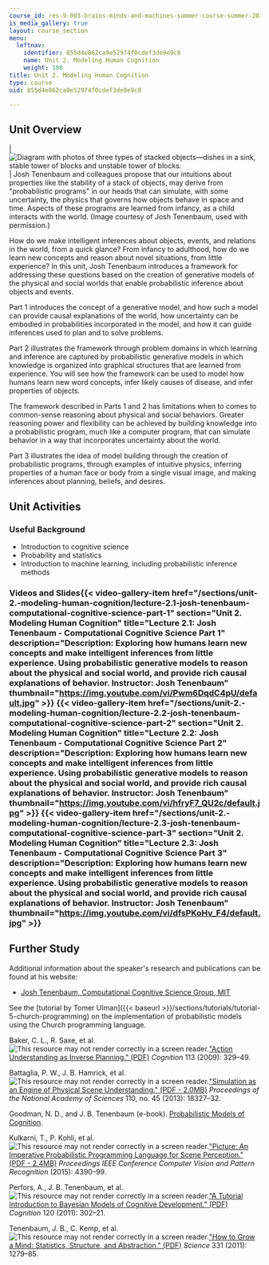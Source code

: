 ```yaml
---
course_id: res-9-003-brains-minds-and-machines-summer-course-summer-2015
is_media_gallery: true
layout: course_section
menu:
  leftnav:
    identifier: 855d4e862ca9e52974f0cdef3de9e9c0
    name: Unit 2. Modeling Human Cognition
    weight: 100
title: Unit 2. Modeling Human Cognition
type: course
uid: 855d4e862ca9e52974f0cdef3de9e9c0

---
```


Unit Overview
-------------

| ![Diagram with photos of three types of stacked objects—dishes in a sink, stable tower of blocks and unstable tower of blocks.](/coursemedia/res-9-003-brains-minds-and-machines-summer-course-summer-2015/a3dd614457fbef82c3c8cc776d7db243_unit2.jpg) | Josh Tenenbaum and colleagues propose that our intuitions about properties like the stability of a stack of objects, may derive from "probabilistic programs" in our heads that can simulate, with some uncertainty, the physics that governs how objects behave in space and time. Aspects of these programs are learned from infancy, as a child interacts with the world. (Image courtesy of Josh Tenenbaum, used with permission.) 

How do we make intelligent inferences about objects, events, and relations in the world, from a quick glance? From infancy to adulthood, how do we learn new concepts and reason about novel situations, from little experience? In this unit, Josh Tenenbaum introduces a framework for addressing these questions based on the creation of generative models of the physical and social worlds that enable probabilistic inference about objects and events.

Part 1 introduces the concept of a generative model, and how such a model can provide causal explanations of the world, how uncertainty can be embodied in probabilities incorporated in the model, and how it can guide inferences used to plan and to solve problems.

Part 2 illustrates the framework through problem domains in which learning and inference are captured by probabilistic generative models in which knowledge is organized into graphical structures that are learned from experience. You will see how the framework can be used to model how humans learn new word concepts, infer likely causes of disease, and infer properties of objects.

The framework described in Parts 1 and 2 has limitations when to comes to common-sense reasoning about physical and social behaviors. Greater reasoning power and flexibility can be achieved by building knowledge into a probabilistic program, much like a computer program, that can simulate behavior in a way that incorporates uncertainty about the world.

Part 3 illustrates the idea of model building through the creation of probabilistic programs, through examples of intuitive physics, inferring properties of a human face or body from a single visual image, and making inferences about planning, beliefs, and desires.

Unit Activities
---------------

### Useful Background

*   Introduction to cognitive science
*   Probability and statistics
*   Introduction to machine learning, including probabilistic inference methods

### Videos and Slides{{< video-gallery-item href="/sections/unit-2.-modeling-human-cognition/lecture-2.1-josh-tenenbaum-computational-cognitive-science-part-1" section="Unit 2. Modeling Human Cognition" title="Lecture 2.1: Josh Tenenbaum - Computational Cognitive Science Part 1" description="Description: Exploring how humans learn new concepts and make intelligent inferences from little experience. Using probabilistic generative models to reason about the physical and social world, and provide rich causal explanations of behavior. Instructor: Josh Tenenbaum" thumbnail="https://img.youtube.com/vi/Pwm6DqdC4pU/default.jpg" >}} {{< video-gallery-item href="/sections/unit-2.-modeling-human-cognition/lecture-2.2-josh-tenenbaum-computational-cognitive-science-part-2" section="Unit 2. Modeling Human Cognition" title="Lecture 2.2: Josh Tenenbaum - Computational Cognitive Science Part 2" description="Description: Exploring how humans learn new concepts and make intelligent inferences from little experience. Using probabilistic generative models to reason about the physical and social world, and provide rich causal explanations of behavior. Instructor: Josh Tenenbaum" thumbnail="https://img.youtube.com/vi/hfryF7_QU2c/default.jpg" >}} {{< video-gallery-item href="/sections/unit-2.-modeling-human-cognition/lecture-2.3-josh-tenenbaum-computational-cognitive-science-part-3" section="Unit 2. Modeling Human Cognition" title="Lecture 2.3: Josh Tenenbaum - Computational Cognitive Science Part 3" description="Description: Exploring how humans learn new concepts and make intelligent inferences from little experience. Using probabilistic generative models to reason about the physical and social world, and provide rich causal explanations of behavior. Instructor: Josh Tenenbaum" thumbnail="https://img.youtube.com/vi/dfsPKoHv_F4/default.jpg" >}}
Further Study
-------------

Additional information about the speaker's research and publications can be found at his website:

*   [Josh Tenenbaum, Computational Cognitive Science Group, MIT](http://cocosci.mit.edu/)

See the [tutorial by Tomer Ulman]({{< baseurl >}}/sections/tutorials/tutorial-5-church-programming) on the implementation of probabilistic models using the Church programming language.

Baker, C. L., R. Saxe, et al. ![This resource may not render correctly in a screen reader.](/images/inacessible.gif)["Action Understanding as Inverse Planning." (PDF)](https://pdfs.semanticscholar.org/a4f1/eed4b436840dad9b98a4415cab61ec75dd61.pdf) _Cognition_ 113 (2009): 329–49.

Battaglia, P. W., J. B. Hamrick, et al. ![This resource may not render correctly in a screen reader.](/images/inacessible.gif)["Simulation as an Engine of Physical Scene Understanding." (PDF - 2.0MB)](http://www.pnas.org/content/pnas/110/45/18327.full.pdf) _Proceedings of the National Academy of Sciences_ 110, no. 45 (2013): 18327–32.

Goodman, N. D., and J. B. Tenenbaum (e-book). [Probabilistic Models of Cognition](http://probmods.org/).

Kulkarni, T., P. Kohli, et al. ![This resource may not render correctly in a screen reader.](/images/inacessible.gif)["Picture: An Imperative Probabilistic Programming Language for Scene Perception." (PDF - 2.4MB)](http://www.cv-foundation.org/openaccess/content_cvpr_2015/papers/Kulkarni_Picture_A_Probabilistic_2015_CVPR_paper.pdf) _Proceedings IEEE Conference Computer Vision and Pattern Recognition_ (2015): 4390–99.

Perfors, A., J. B. Tenenbaum, et al. ![This resource may not render correctly in a screen reader.](/images/inacessible.gif)["A Tutorial Introduction to Bayesian Models of Cognitive Development." (PDF)](http://cocosci.berkeley.edu/tom/papers/LabPublications/BayesCogDev.pdf) _Cognition_ 120 (2011): 302–21.

Tenenbaum, J. B., C. Kemp, et al. ![This resource may not render correctly in a screen reader.](/images/inacessible.gif)["How to Grow a Mind: Statistics, Structure, and Abstraction." (PDF)](http://web.mit.edu/cocosci/Papers/tkgg-science11-reprint.pdf) _Science_ 331 (2011): 1279–85.